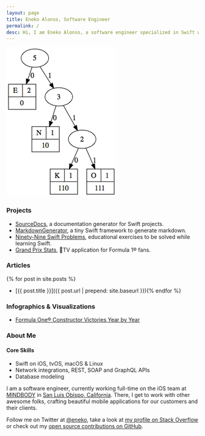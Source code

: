 ```yaml
---
layout: page
title: Eneko Alonso, Software Engineer
permalink: /
desc: Hi, I am Eneko Alonso, a software engineer specialized in Swift with many years of experience developing apps for iOS and tvOS. I live in San Luis Obispo, California.
---
```


![Eneko Huffman Tree](/media/eneko-huffman-tree@2x.png)

### Projects

- [SourceDocs](https://github.com/eneko/SourceDocs), a documentation generator for Swift projects.
- [MarkdownGenerator](https://github.com/eneko/MarkdownGenerator), a tiny Swift framework to generate markdown.
- [Ninety-Nine Swift Problems](/projects/99-swift-problems), educational exercises to be solved while learning Swift.
- [Grand Prix Stats](/projects/grand-prix-stats), TV application for Formula 1® fans.

### Articles

{% for post in site.posts %}
- [{{ post.title }}]({{ post.url | prepend: site.baseurl }}){% endfor %}

### Infographics & Visualizations

- [Formula One® Constructor Victories Year by Year]( /infographics/f1/constructor-wins-by-year)

### About Me

#### Core Skills

- Swift on iOS, tvOS, macOS & Linux
- Network integrations, REST, SOAP and GraphQL APIs
- Database modeling

I am a software engineer, currently working full-time on the iOS team
at [MINDBODY](https://mindbody.io) in [San Luis Obispo, California](http://visitslo.com).
There, I get to work with other awesome folks, crafting beautiful mobile applications for
our customers and their clients.

Follow me on Twitter at [@eneko](https://twitter.com/eneko), take a look at
[my profile on Stack Overflow](https://stackoverflow.com/users/422288/eneko-alonso)
or check out my [open source contributions on GitHub](https://github.com/eneko).
